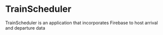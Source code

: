 # TrainScheduler
 TrainScheduler is an application that incorporates Firebase to host arrival and departure data
